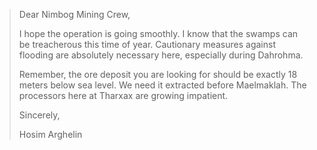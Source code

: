 > Dear Nimbog Mining Crew,
> 
> I hope the operation is going smoothly. I know that the swamps can be treacherous this time of year. Cautionary measures against flooding are absolutely necessary here, especially during Dahrohma.
> 
> Remember, the ore deposit you are looking for should be exactly 18 meters below sea level. We need it extracted before Maelmaklah. The processors here at Tharxax are growing impatient.
> 
> Sincerely,
> 
> Hosim Arghelin